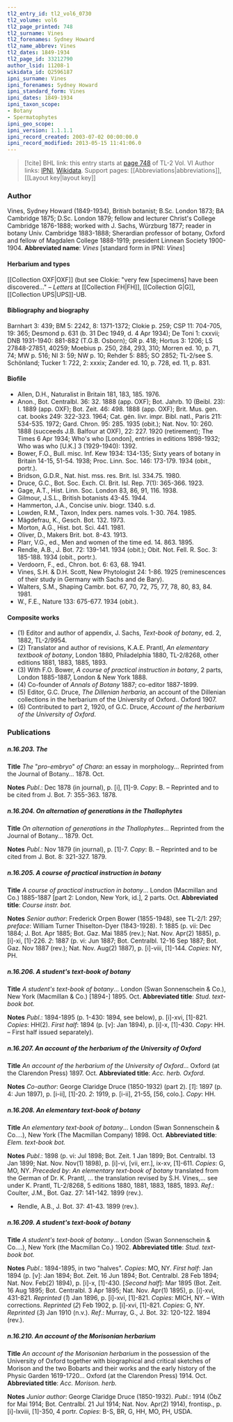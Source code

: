```yaml
---
tl2_entry_id: tl2_vol6_0730
tl2_volume: vol6
tl2_page_printed: 748
tl2_surname: Vines
tl2_forenames: Sydney Howard
tl2_name_abbrev: Vines
tl2_dates: 1849-1934
tl2_page_id: 33212790
author_lsid: 11208-1
wikidata_id: Q2596187
ipni_surname: Vines
ipni_forenames: Sydney Howard
ipni_standard_form: Vines
ipni_dates: 1849-1934
ipni_taxon_scope: 
- Botany
- Spermatophytes
ipni_geo_scope: 
ipni_version: 1.1.1.1
ipni_record_created: 2003-07-02 00:00:00.0
ipni_record_modified: 2013-05-15 11:41:06.0
---
```


> [!cite] BHL link: this entry starts at [page 748](https://www.biodiversitylibrary.org/page/33212790) of TL-2 Vol. VI
> Author links: [IPNI](https://www.ipni.org/a/11208-1), [Wikidata](https://www.wikidata.org/wiki/Q2596187). Support pages: [[Abbreviations|abbreviations]], [[Layout key|layout key]]

### Author

Vines, Sydney Howard (1849-1934), British botanist; B.Sc. London 1873; BA Cambridge 1875; D.Sc. London 1879; fellow and lecturer Christ's College Cambridge 1876-1888; worked with J. Sachs, Würzburg 1877; reader in botany Univ. Cambridge 1883-1888; Sherardian professor of botany, Oxford and fellow of Magdalen College 1888-1919; president Linnean Society 1900-1904. 
**Abbreviated name**: *Vines* \[standard form in IPNI: *Vines*\]

#### Herbarium and types

[[Collection OXF|OXF]] (but see Clokie: "very few \[specimens\] have been discovered..." – *Letters* at [[Collection FH|FH]], [[Collection G|G]], [[Collection UPS|UPS]]-UB.

#### Bibliography and biography

Barnhart 3: 439; BM 5: 2242, 8: 1371-1372; Clokie p. 259; CSP 11: 704-705, 19: 365; Desmond p. 631 (b. 31 Dec 1949, d. 4 Apr 1934); De Toni 1: cxxvii; DNB 1931-1940: 881-882 (T.G.B. Osborn); GR p. 418; Hortus 3: 1206; LS 27848-27851, 40259; Moebius p. 250, 284, 293, 310; Morren ed. 10, p. 71, 74; MW p. 516; NI 3: 59; NW p. 10; Rehder 5: 885; SO 2852; TL-2/see S. Schönland; Tucker 1: 722, 2: xxxix; Zander ed. 10, p. 728, ed. 11, p. 831.

#### Biofile

- Allen, D.H., Naturalist in Britain 181, 183, 185. 1976.
- Anon., Bot. Centralbl. 36: 32. 1888 (app. OXF); Bot. Jahrb. 10 (Beibl. 23): I. 1889 (app. OXF); Bot. Zeit. 46: 498. 1888 (app. OXF); Brit. Mus. gen. cat. books 249: 322-323. 1964; Cat. gén. livr. impr. Bibl. natl., Paris 211: 534-535. 1972; Gard. Chron. 95: 285. 1935 (obit.); Nat. Nov. 10: 260. 1888 (succeeds J.B. Balfour at OXF), 22: 227. 1920 (retirement); The Times 6 Apr 1934; Who's who \[London\], entries in editions 1898-1932; Who was who \[U.K.\] 3 (1929-1940): 1392.
- Bower, F.O., Bull. misc. Inf. Kew 1934: 134-135; Sixty years of botany in Britain 14-15, 51-54. 1938; Proc. Linn. Soc. 146: 173-179. 1934 (obit., portr.).
- Bridson, G.D.R., Nat. hist. mss. res. Brit. Isl. 334.75. 1980.
- Druce, G.C., Bot. Soc. Exch. Cl. Brit. Isl. Rep. 7(1): 365-366. 1923.
- Gage, A.T., Hist. Linn. Soc. London 83, 86, 91, 116. 1938.
- Gilmour, J.S.L., British botanists 43-45. 1944.
- Hammerton, J.A., Concise univ. biogr. 1340. s.d.
- Lowden, R.M., Taxon, Index pers. names vols. 1-30. 764. 1985.
- Mägdefrau, K., Gesch. Bot. 132. 1973.
- Morton, A.G., Hist. bot. Sci. 441. 1981.
- Oliver, D., Makers Brit. bot. 8-43. 1913.
- Plarr, V.G., ed., Men and women of the time ed. 14. 863. 1895.
- Rendle, A.B., J. Bot. 72: 139-141. 1934 (obit.); Obit. Not. Fell. R. Soc. 3: 185-188. 1934 (obit., portr.).
- Verdoorn, F., ed., Chron. bot. 6: 63, 68. 1941.
- Vines, S.H. & D.H. Scott, New Phytologist 24: 1-86. 1925 (reminescences of their study in Germany with Sachs and de Bary).
- Walters, S.M., Shaping Cambr. bot. 67, 70, 72, 75, 77, 78, 80, 83, 84. 1981.
- W., F.E., Nature 133: 675-677. 1934 (obit.).

#### Composite works

- (1) Editor and author of appendix, J. Sachs, *Text-book of botany*, ed. 2, 1882, TL-2/9954.
- (2) Translator and author of revisions, K.A.E. Prantl, *An elementary textbook of botany*, London 1880, Philadelphia 1880, TL-2/8268, other editions 1881, 1883, 1885, 1893.
- (3) With F.O. Bower, *A course of practical instruction in botany*, 2 parts, London 1885-1887, London & New York 1888.
- (4) Co-founder of *Annals of Botany* 1887; co-editor 1887-1899.
- (5) Editor, G.C. Druce, *The Dillenian herbaria*, an account of the Dillenian collections in the herbarium of the University of Oxford.. Oxford 1907.
- (6) Contributed to part 2, 1920, of G.C. Druce, *Account of the herbarium of the University of Oxford*.

### Publications

##### n.16.203. The

**Title**
*The* "*pro-embryo*" *of Chara*: an essay in morphology... Reprinted from the Journal of Botany... 1878. Oct.

**Notes**
*Publ*.: Dec 1878 (in journal), p. \[i\], \[1\]-9. *Copy*: B. – Reprinted and to be cited from J. Bot. 7: 355-363. 1878.

##### n.16.204. On alternation of generations in the Thallophytes

**Title**
*On alternation of generations in the Thallophytes*... Reprinted from the Journal of Botany... 1879. Oct.

**Notes**
*Publ*.: Nov 1879 (in journal), p. \[1\]-7. *Copy*: B. – Reprinted and to be cited from J. Bot. 8: 321-327. 1879.

##### n.16.205. A course of practical instruction in botany

**Title**
*A course of practical instruction in botany*... London (Macmillan and Co.) 1885-1887 \[part 2: London, New York, id.\], 2 parts. Oct.
**Abbreviated title**: *Course instr. bot.*

**Notes**
*Senior author*: Frederick Orpen Bower (1855-1948), see TL-2/1: 297; *preface*: William Turner Thiselton-Dyer (1843-1928).
*1*: 1885 (p. vii: Dec 1884; J. Bot. Apr 1885; Bot. Gaz. Mai 1885 (rev.); Nat. Nov. Apr(2) 1885), p. \[i\]-xi, \[1\]-226.
*2*: 1887 (p. vi: Jun 1887; Bot. Centralbl. 12-16 Sep 1887; Bot. Gaz. Nov 1887 (rev.); Nat. Nov. Aug(2) 1887), p. \[i\]-viii, \[1\]-144.
*Copies*: NY, PH.

##### n.16.206. A student's text-book of botany

**Title**
*A student's text-book of botany*... London (Swan Sonnenschein & Co.), New York (Macmillan & Co.) \[1894-\] 1895. Oct.
**Abbreviated title**: *Stud. text-book bot.*

**Notes**
*Publ*.: 1894-1895 (p. 1-430: 1894, see below), p. \[i\]-xvi, \[1\]-821. *Copies*: HH(2).
*First half*: 1894 (p. \[v\]: Jan 1894), p. \[i\]-x, \[1\]-430. *Copy*: HH. – First half issued separately).

##### n.16.207. An account of the herbarium of the University of Oxford

**Title**
*An account of the herbarium of the University of Oxford*... Oxford (at the Clarendon Press) 1897. Oct.
**Abbreviated title**: *Acc. herb. Oxford*.

**Notes**
*Co-author*: George Claridge Druce (1850-1932) (part 2).
\[*1*\]: 1897 (p. 4: Jun 1897), p. \[i-ii\], \[1\]-20.
*2*: 1919, p. \[i-ii\], 21-55, \[56, colo.\].
*Copy*: HH.

##### n.16.208. An elementary text-book of botany

**Title**
*An elementary text-book of botany*... London (Swan Sonnenschein & Co....), New York (The Macmillan Company) 1898. Oct.
**Abbreviated title**: *Elem. text-book bot.*

**Notes**
*Publ*.: 1898 (p. vi: Jul 1898; Bot. Zeit. 1 Jan 1899; Bot. Centralbl. 13 Jan 1899; Nat. Nov. Nov(1) 1898), p. \[i\]-vi, \[vii, err.\], ix-xv, \[1\]-611. *Copies*: G, MO, NY.
*Preceded by*: *An elementary text-book of botany* translated from the German of Dr. K. Prantl, ... the translation revised by S.H. Vines,... see under K. Prantl, TL-2/8268, 5 editions 1880, 1881, 1883, 1885, 1893.
*Ref*.: Coulter, J.M., Bot. Gaz. 27: 141-142. 1899 (rev.).
- Rendle, A.B., J. Bot. 37: 41-43. 1899 (rev.).

##### n.16.209. A student's text-book of botany

**Title**
*A student's text-book of botany*... London (Swan Sonnenschein & Co....), New York (the Macmillan Co.) 1902.
**Abbreviated title**: *Stud. text-book bot.*

**Notes**
*Publ*.: 1894-1895, in two "halves". *Copies*: MO, NY.
*First half*: Jan 1894 (p. \[v\]: Jan 1894; Bot. Zeit. 16 Jun 1894; Bot. Centralbl. 28 Feb 1894; Nat. Nov. Feb(2) 1894), p. \[i\]-x, \[1\]-430.
\[*Second half*\]: Mar 1895 (Bot. Zeit. 16 Aug 1895; Bot. Centralbl. 3 Apr 1895; Nat. Nov. Apr(1) 1895), p. \[i\]-xvi, 431-821.
*Reprinted* (*1*) Jan 1896, p. \[i\]-xvi, \[1\]-821. *Copies*: MICH, NY. – With corrections.
*Reprinted* (*2*) Feb 1902, p. \[i\]-xvi, \[1\]-821. *Copies*: G, NY.
*Reprinted* (*3*) Jan 1910 (n.v.).
*Ref*.: Murray, G., J. Bot. 32: 120-122. 1894 (rev.).

##### n.16.210. An account of the Morisonian herbarium

**Title**
*An account of the Morisonian herbarium* in the possession of the University of Oxford together with biographical and critical sketches of Morison and the two Bobarts and their works and the early history of the Physic Garden 1619-1720... Oxford (at the Clarendon Press) 1914. Oct.
**Abbreviated title**: *Acc. Morison. herb.*

**Notes**
*Junior author*: George Claridge Druce (1850-1932).
*Publ*.: 1914 (ÖbZ for Mai 1914; Bot. Centralbl. 21 Jul 1914; Nat. Nov. Apr(2) 1914), frontisp., p. \[i\]-lxviii, \[1\]-350, 4 portr. *Copies*: B-S, BR, G, HH, MO, PH, USDA.

